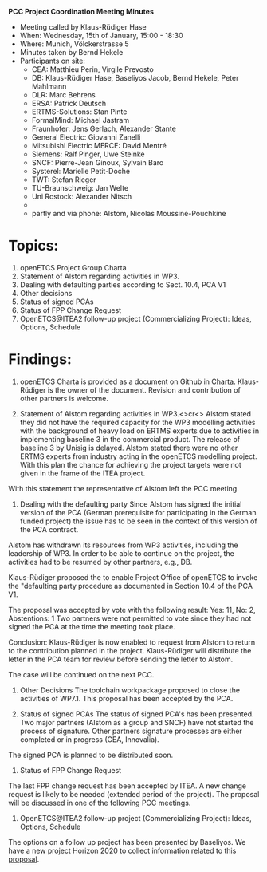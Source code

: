 **PCC Project Coordination Meeting Minutes**

* Meeting called by Klaus-Rüdiger Hase
* When: Wednesday, 15th of January, 15:00 - 18:30
* Where: Munich, Völckerstrasse 5
* Minutes taken by Bernd Hekele
* Participants on site: 
  * CEA: Matthieu Perin, Virgile Prevosto
  * DB: Klaus-Rüdiger Hase, Baseliyos Jacob, Bernd Hekele, Peter Mahlmann 
  * DLR: Marc Behrens
  * ERSA: Patrick Deutsch
  * ERTMS-Solutions: Stan Pinte
  * FormalMind: Michael Jastram
  * Fraunhofer: Jens Gerlach, Alexander Stante
  * General Electric: Giovanni Zanelli
  * Mitsubishi Electric MERCE: David Mentré
  * Siemens: Ralf Pinger, Uwe Steinke
  * SNCF: Pierre-Jean Ginoux, Sylvain Baro
  * Systerel: Marielle Petit-Doche
  * TWT: Stefan Rieger
  * TU-Braunschweig: Jan Welte
  * Uni Rostock: Alexander Nitsch
  *
  * partly and via phone: Alstom, Nicolas Moussine-Pouchkine

# Topics:
1. openETCS Project Group Charta
1. Statement of Alstom regarding activities in WP3.
1. Dealing with defaulting parties according to Sect. 10.4, PCA V1
1. Other decisions
1. Status of signed PCAs
1. Status of FPP Change Request
1. OpenETCS@ITEA2 follow-up project (Commercializing Project): Ideas, Options, Schedule

# Findings:
1. openETCS Charta is provided as a document on Github in [Charta](https://github.com/openETCS/Charta/tree/master/Proposal). Klaus-Rüdiger is the owner of the document. Revision and contribution of other partners is welcome.

1. Statement of Alstom regarding activities in WP3.<>cr<>
Alstom stated they did not have the required capacity for the WP3 modelling activities with the background of heavy load on ERTMS experts due to activities in implementing baseline 3 in the commercial product. The release of baseline 3 by Unisig is delayed.  Alstom stated there were no other ERTMS experts from industry acting in the openETCS modelling project. With this plan the chance for achieving the project targets were not given in the frame of the ITEA project.

With this statement the representative of Alstom left the PCC meeting.

1. Dealing with the defaulting party
Since Alstom has signed the initial version of the PCA (German prerequisite for participating in the German funded project) the issue has to be seen in the context of this version of the PCA contract.

Alstom has withdrawn its resources from WP3 activities, including the leadership of WP3. In order to be able to continue on the project, the activities had to be resumed by other partners, e.g., DB. 

Klaus-Rüdiger proposed the to enable Project Office of openETCS to invoke the "defaulting party procedure as documented in Section 10.4 of the PCA V1.

The proposal was accepted by vote with the following result: Yes: 11, No: 2, Abstentions: 1
Two partners were not permitted to vote since they had not signed the PCA at the time the meeting took place.

Conclusion: Klaus-Rüdiger is now enabled to request from Alstom to return to the contribution planned in the project. Klaus-Rüdiger will distribute the letter in the PCA team for review  before sending the letter to Alstom.

The case will be continued on the next PCC.

1. Other Decisions 
The toolchain workpackage proposed to close the activities of WP7.1. This proposal has been accepted by the PCA.

1. Status of signed PCAs
The status of signed PCA's has been presented. Two major partners (Alstom as a group and SNCF) have not started the process of signature. Other partners signature processes are either completed or in progress (CEA, Innovalia). 

The signed PCA is  planned to be distributed soon.

1. Status of FPP Change Request

The last FPP change request has been accepted by ITEA.
A new change request is likely to be needed (extended period of the project). The proposal will be discussed in one of the following PCC meetings.

1. OpenETCS@ITEA2 follow-up project (Commercializing Project): Ideas, Options, Schedule

The options on a follow up project has been presented by Baseliyos. We have a new project Horizon 2020 to collect information related to this [proposal](https://github.com/openETCS/horizon2020/blob/master/openETCS_Follow_Up%40Horizon2020_MG_2.1_proposal.pdfhttps://github.com/openETCS/horizon2020/blob/master/openETCS_Follow_Up%40Horizon2020_MG_2.1_proposal.pdf).
